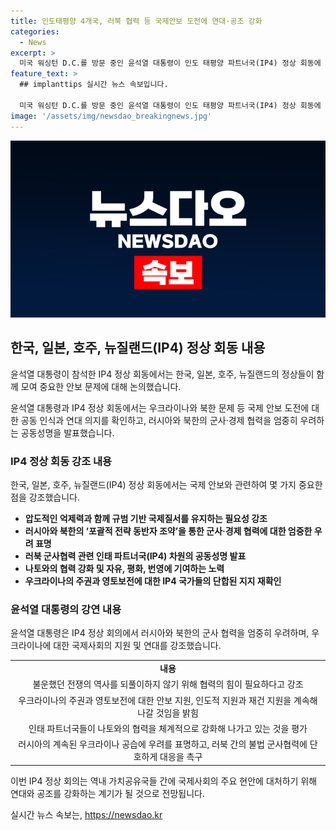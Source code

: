 ```yaml
---
title: 인도태평양 4개국, 러북 협력 등 국제안보 도전에 연대·공조 강화
categories:
  - News
excerpt: >
  미국 워싱턴 D.C.를 방문 중인 윤석열 대통령이 인도 태평양 파트너국(IP4) 정상 회동에 참석했다. 이번 회의는 한국, 일본, 호주, 뉴질랜드 4개국이 긴밀한 공조를 확인하고, 러시아와 북한의 군사 협력에 대한 우려를 토로했다. 또한, 우크라이나 대통령과 별도 회동을 통해 우크라이나의 노력을 지지하고, 러시아의 우크라이나 공습에 우려를 표명했다. 이번 회의는 국제 안보 도전에 대한 공동 인식과 연대 의지를 확인하며, 4개국 간 소통과 협력을 강화하는 계기가 됐다. (150자)
feature_text: >
  ## implanttips 실시간 뉴스 속보입니다.

  미국 워싱턴 D.C.를 방문 중인 윤석열 대통령이 인도 태평양 파트너국(IP4) 정상 회동에 참석했다. 이번 회의는 한국, 일본, 호주, 뉴질랜드 4개국이 긴밀한 공조를 확인하고, 러시아와 북한의 군사 협력에 대한 우려를 토로했다. 또한, 우크라이나 대통령과 별도 회동을 통해 우크라이나의 노력을 지지하고, 러시아의 우크라이나 공습에 우려를 표명했다. 이번 회의는 국제 안보 도전에 대한 공동 인식과 연대 의지를 확인하며, 4개국 간 소통과 협력을 강화하는 계기가 됐다. (150자)
image: '/assets/img/newsdao_breakingnews.jpg'
---
```


<p><img src="/assets/img/newsdao_breakingnews.jpg" alt="implanttips 속보" /></p>

<h2 data-ke-size="size26">한국, 일본, 호주, 뉴질랜드(IP4) 정상 회동 내용</h2>

<p>윤석열 대통령이 참석한 IP4 정상 회동에서는 한국, 일본, 호주, 뉴질랜드의 정상들이 함께 모여 중요한 안보 문제에 대해 논의했습니다.</p>

<p data-ke-size="size16">윤석열 대통령과 IP4 정상 회동에서는 우크라이나와 북한 문제 등 국제 안보 도전에 대한 공동 인식과 연대 의지를 확인하고, 러시아와 북한의 군사·경제 협력을 엄중히 우려하는 공동성명을 발표했습니다.</p>

<h3>IP4 정상 회동 강조 내용</h3>

<p>한국, 일본, 호주, 뉴질랜드(IP4) 정상 회동에서는 국제 안보와 관련하여 몇 가지 중요한 점을 강조했습니다.</p>

<ul>
  <li><b>압도적인 억제력과 함께 규범 기반 국제질서를 유지하는 필요성 강조</b></li>
  <li><b>러시아와 북한의 ‘포괄적 전략 동반자 조약’을 통한 군사·경제 협력에 대한 엄중한 우려 표명</b></li>
  <li><b>러북 군사협력 관련 인태 파트너국(IP4) 차원의 공동성명 발표</b></li>
  <li><b>나토와의 협력 강화 및 자유, 평화, 번영에 기여하는 노력</b></li>
  <li><b>우크라이나의 주권과 영토보전에 대한 IP4 국가들의 단합된 지지 재확인</b></li>
</ul>

<h3>윤석열 대통령의 강연 내용</h3>

<p>윤석열 대통령은 IP4 정상 회의에서 러시아와 북한의 군사 협력을 엄중히 우려하며, 우크라이나에 대한 국제사회의 지원 및 연대를 강조했습니다.</p>

<table>
  <tr>
    <td style="text-align: center; height: 17px;"><b>내용</b></td>
  </tr>
  <tr>
    <td style="text-align: center; height: 17px;">불운했던 전쟁의 역사를 되풀이하지 않기 위해 협력의 힘이 필요하다고 강조</td>
  </tr>
  <tr>
    <td style="text-align: center; height: 17px;">우크라이나의 주권과 영토보전에 대한 안보 지원, 인도적 지원과 재건 지원을 계속해 나갈 것임을 밝힘</td>
  </tr>
  <tr>
    <td style="text-align: center; height: 17px;">인태 파트너국들이 나토와의 협력을 체계적으로 강화해 나가고 있는 것을 평가</td>
  </tr>
  <tr>
    <td style="text-align: center; height: 17px;">러시아의 계속된 우크라이나 공습에 우려를 표명하고, 러북 간의 불법 군사협력에 단호하게 대응을 촉구</td>
  </tr>
</table>

<p>이번 IP4 정상 회의는 역내 가치공유국들 간에 국제사회의 주요 현안에 대처하기 위해 연대와 공조를 강화하는 계기가 될 것으로 전망됩니다.</p>
실시간 뉴스 속보는, <a href="https://newsdao.kr" rel="dofollow">https://newsdao.kr</a>


